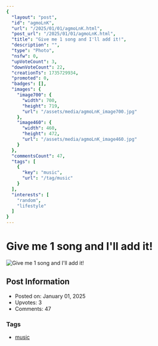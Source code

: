 ```yaml
---
{
  "layout": "post",
  "id": "agmoLnK",
  "url": "/2025/01/01/agmoLnK.html",
  "post_url": "/2025/01/01/agmoLnK.html",
  "title": "Give me 1 song and I'll add it!",
  "description": "",
  "type": "Photo",
  "nsfw": 0,
  "upVoteCount": 3,
  "downVoteCount": 22,
  "creationTs": 1735729934,
  "promoted": 0,
  "badges": [],
  "images": {
    "image700": {
      "width": 700,
      "height": 719,
      "url": "/assets/media/agmoLnK_image700.jpg"
    },
    "image460": {
      "width": 460,
      "height": 472,
      "url": "/assets/media/agmoLnK_image460.jpg"
    }
  },
  "commentsCount": 47,
  "tags": [
    {
      "key": "music",
      "url": "/tag/music"
    }
  ],
  "interests": [
    "random",
    "lifestyle"
  ]
}
---
```


# Give me 1 song and I'll add it!

![Give me 1 song and I'll add it!](/assets/media/agmoLnK_image700.jpg)

## Post Information

- Posted on: January 01, 2025
- Upvotes: 3
- Comments: 47

### Tags

- [music](/tag/music)
